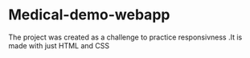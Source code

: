 # Medical-demo-webapp
The project was created as a challenge to practice responsivness .It is made with just HTML and CSS
